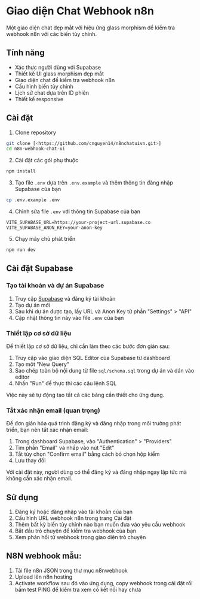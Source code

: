 # Giao diện Chat Webhook n8n

Một giao diện chat đẹp mắt với hiệu ứng glass morphism để kiểm tra webhook n8n với các biến tùy chỉnh.

## Tính năng

- Xác thực người dùng với Supabase
- Thiết kế UI glass morphism đẹp mắt
- Giao diện chat để kiểm tra webhook n8n
- Cấu hình biến tùy chỉnh
- Lịch sử chat dựa trên ID phiên
- Thiết kế responsive

## Cài đặt

1. Clone repository
```bash
git clone [<https://github.com/cnguyen14/n8nchatuivn.git>]
cd n8n-webhook-chat-ui
```

2. Cài đặt các gói phụ thuộc
```bash
npm install
```

3. Tạo file `.env` dựa trên `.env.example` và thêm thông tin đăng nhập Supabase của bạn
```bash
cp .env.example .env
```

4. Chỉnh sửa file `.env` với thông tin Supabase của bạn
```
VITE_SUPABASE_URL=https://your-project-url.supabase.co
VITE_SUPABASE_ANON_KEY=your-anon-key
```

5. Chạy máy chủ phát triển
```bash
npm run dev
```

## Cài đặt Supabase

### Tạo tài khoản và dự án Supabase

1. Truy cập [Supabase](https://supabase.com/) và đăng ký tài khoản
2. Tạo dự án mới
3. Sau khi dự án được tạo, lấy URL và Anon Key từ phần "Settings" > "API"
4. Cập nhật thông tin này vào file `.env` của bạn

### Thiết lập cơ sở dữ liệu

Để thiết lập cơ sở dữ liệu, chỉ cần làm theo các bước đơn giản sau:

1. Truy cập vào giao diện SQL Editor của Supabase từ dashboard
2. Tạo một "New Query"
3. Sao chép toàn bộ nội dung từ file `sql/schema.sql` trong dự án và dán vào editor
4. Nhấn "Run" để thực thi các câu lệnh SQL

Việc này sẽ tự động tạo tất cả các bảng cần thiết cho ứng dụng.


### Tắt xác nhận email (quan trọng)

Để đơn giản hóa quá trình đăng ký và đăng nhập trong môi trường phát triển, bạn nên tắt xác nhận email:

1. Trong dashboard Supabase, vào "Authentication" > "Providers"
2. Tìm phần "Email" và nhấp vào nút "Edit"
3. Tắt tùy chọn "Confirm email" bằng cách bỏ chọn hộp kiểm
4. Lưu thay đổi

Với cài đặt này, người dùng có thể đăng ký và đăng nhập ngay lập tức mà không cần xác nhận email.

## Sử dụng

1. Đăng ký hoặc đăng nhập vào tài khoản của bạn
2. Cấu hình URL webhook n8n trong trang Cài đặt
3. Thêm bất kỳ biến tùy chỉnh nào bạn muốn đưa vào yêu cầu webhook
4. Bắt đầu trò chuyện để kiểm tra webhook của bạn
5. Xem phản hồi từ webhook trong giao diện trò chuyện

## N8N webhook mẫu:
1. Tải file n8n JSON trong thư mục n8nwebhook
2. Upload lên n8n hosting
3. Activate workflow sau đó vào ứng dụng, copy webhook trong cài đặt rồi bấm test PING để kiểm tra xem có kết nối hay chưa
